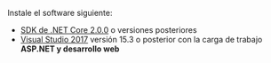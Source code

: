 Instale el software siguiente:

* [SDK de .NET Core 2.0.0](https://www.microsoft.com/net/core) o versiones posteriores
* [Visual Studio 2017](https://www.visualstudio.com/downloads/) versión 15.3 o posterior con la carga de trabajo **ASP.NET y desarrollo web**
